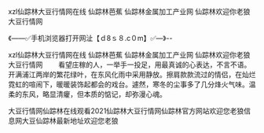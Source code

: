 xzl仙踪林大豆行情网在线
仙踪林芭蕉
仙踪林金属加工产业网
仙踪林欢迎你老狼大豆行情网


《——✅手机浏览器打开网沚【ｄ8ｓ８.c０m】✅—》--

xzl仙踪林大豆行情网在线
仙踪林芭蕉
仙踪林金属加工产业网
仙踪林欢迎你老狼大豆行情网
　　看望庄稼的人，一举手一投足，用最真诚的心表达，不言不语。
开满浦江两岸的繁花绿叶，在东风化雨中采用静放。擦肩款款流过的情侣，在灿烂霓虹的喧闹下，暖暖装饰起都会的戏台。遽然，寒冬的尘事多了几分烽火气味。温柔的东风，略显清癯，但本质的惦记，却弥漫心魂。





大豆行情网仙踪林在线观看2021仙踪林大豆行情网仙踪林官方网站欢迎您老狼信息网大豆仙踪林最新地址欢迎您老狼
